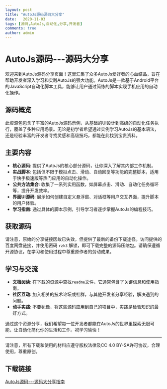 ```yaml
---
layout: post
title: "AutoJs源码源码大分享"
date:   2020-11-03
tags: [源码,AutoJs,自动化,分享,开发者]
comments: true
author: admin
---
```

# AutoJs源码---源码大分享

欢迎来到AutoJs源码分享页面！这里汇集了众多AutoJs爱好者的心血结晶，旨在帮助开发者深入学习和实践AutoJs的强大功能。AutoJs是一款基于Android平台的JavaScript自动化脚本工具，能够让用户通过简练的脚本实现手机应用的自动化操作。

## 源码概览

此资源包包含了丰富的AutoJs源码示例，从基础的UI设计到高级的自动化任务执行，覆盖了多种应用场景。无论是初学者希望通过实例学习AutoJs的基本语法，还是经验丰富的开发者寻找灵感和高级技巧，都能在此找到宝贵资料。

## 主要内容

- **核心源码**: 提供了AutoJs的核心部分源码，让你深入了解其内部工作机制。
- **实战脚本**: 包括但不限于模拟点击、滑动、自动回复等功能的完整脚本，适用于快手极速版等热门应用的自动化操作。
- **公共方法集合**: 收集了一系列实用函数，如屏幕点击、滑动、自动化任务循环等，提升开发效率。
- **界面UI源码**: 展示如何创建自定义悬浮窗、对话框等用户交互界面，提升脚本的用户体验。
- **学习指南**: 通过具体的脚本示例，引导学习者逐步掌握AutoJs的编程技巧。

## 获取源码

请注意，原始的分享链接因故已失效，但提供了最新的备份下载途径。访问提供的百度网盘链接，并使用密码 `rzk3` 解锁，即可下载完整的源码压缩包。请确保遵循开源协议，在学习和使用过程中尊重原作者的劳动成果。

## 学习与交流

- **文档阅读**: 在下载的资源中查找`readme`文件，它通常包含了关键信息和使用指南。
- **社区互动**: 加入相关的技术论坛或社群，与其他开发者分享经验，解决遇到的问题。
- **动手实践**: 不要犹豫，将这些源码应用到自己的项目中，实践是检验知识的最好方式。

通过这个资源分享，我们希望每一位开发者都能在AutoJs的世界里探索无限可能，让自动化简化你的生活和工作。祝学习愉快！

---

请注意，所有下载和使用的材料应遵守版权法律及CC 4.0 BY-SA许可协议，合理使用，尊重原创。

## 下载链接

[AutoJs源码---源码大分享指南](https://pan.quark.cn/s/37f182aaf5d5)